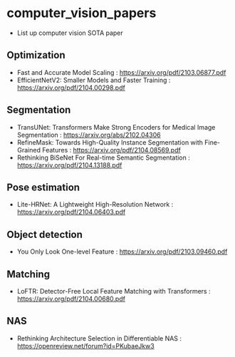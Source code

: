 # computer_vision_papers
- List up computer vision SOTA paper

## Optimization 
- Fast and Accurate Model Scaling : https://arxiv.org/pdf/2103.06877.pdf
- EfficientNetV2: Smaller Models and Faster Training : https://arxiv.org/pdf/2104.00298.pdf

## Segmentation
- TransUNet: Transformers Make Strong Encoders for Medical Image Segmentation : https://arxiv.org/abs/2102.04306
- RefineMask: Towards High-Quality Instance Segmentation with Fine-Grained Features : https://arxiv.org/pdf/2104.08569.pdf
- Rethinking BiSeNet For Real-time Semantic Segmentation : https://arxiv.org/pdf/2104.13188.pdf

## Pose estimation
- Lite-HRNet: A Lightweight High-Resolution Network : https://arxiv.org/pdf/2104.06403.pdf

## Object detection
- You Only Look One-level Feature : https://arxiv.org/pdf/2103.09460.pdf

## Matching
- LoFTR: Detector-Free Local Feature Matching with Transformers : https://arxiv.org/pdf/2104.00680.pdf

## NAS
- Rethinking Architecture Selection in Differentiable NAS : https://openreview.net/forum?id=PKubaeJkw3
